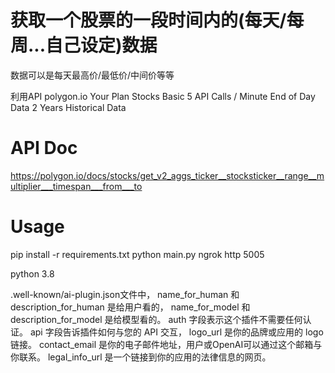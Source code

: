 # 获取一个股票的一段时间内的(每天/每周...自己设定)数据
数据可以是每天最高价/最低价/中间价等等

利用API polygon.io
Your Plan
Stocks Basic
5 API Calls / Minute
End of Day Data
2 Years Historical Data

# API Doc
 https://polygon.io/docs/stocks/get_v2_aggs_ticker__stocksticker__range__multiplier___timespan___from___to

# Usage 
pip install -r requirements.txt
python main.py
ngrok http 5005

python 3.8

.well-known/ai-plugin.json文件中，
name_for_human 和 description_for_human 是给用户看的，
name_for_model 和 description_for_model 是给模型看的。
auth 字段表示这个插件不需要任何认证。
api 字段告诉插件如何与您的 API 交互，
logo_url 是你的品牌或应用的 logo 链接。
contact_email 是你的电子邮件地址，用户或OpenAI可以通过这个邮箱与你联系。
legal_info_url 是一个链接到你的应用的法律信息的网页。

